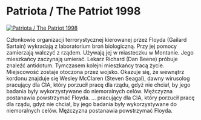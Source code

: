Patriota / The Patriot 1998 
=============
[![Patriota / The Patriot 1998 ](http://vidos.pl/images/player.gif)](http://vidos.pl/patriota-the-patriot-1998)

 Członkowie organizacji terrorystycznej kierowanej przez Floyda (Gailard Sartain) wykradają z laboratorium broń biologiczną. Przy jej pomocy zamierzają walczyć z rządem. Używają jej w miasteczku w Montanie. Jego mieszkańcy zaczynają umierać. Lekarz Richard (Dan Beene) próbuje znaleźć antidotum. Tymczasem kolejni mieszkańcy tracą życie. Miejscowość zostaje otoczona przez wojsko. Okazuje się, że wewnątrz kordonu znajduje się Wesley McClaren (Steven Seagal), dawny wirusolog pracujący dla CIA, który porzucił pracę dla rządu, gdyż nie chciał, by jego badania były wykorzystywane do niemoralnych celów. Mężczyzna postanawia powstrzymać Floyda.  ... pracujący dla CIA, który porzucił pracę dla rządu, gdyż nie chciał, by jego badania były wykorzystywane do niemoralnych celów. Mężczyzna postanawia powstrzymać Floyda.
